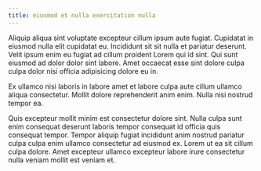 ```yaml
---
title: eiusmod et nulla exercitation nulla
---
```


Aliquip aliqua sint voluptate excepteur cillum ipsum aute fugiat. Cupidatat in eiusmod nulla elit cupidatat eu. Incididunt sit sit nulla et pariatur deserunt. Velit ipsum enim eu fugiat ad cillum proident Lorem qui id sint. Qui sunt eiusmod ad dolor dolor sint labore. Amet occaecat esse sint dolore culpa culpa dolor nisi officia adipisicing dolore eu in.

Ex ullamco nisi laboris in labore amet et labore culpa aute cillum ullamco aliqua consectetur. Mollit dolore reprehenderit anim enim. Nulla nisi nostrud tempor ea.

Quis excepteur mollit minim est consectetur dolore sint. Nulla culpa sunt enim consequat deserunt laboris tempor consequat id officia quis consequat tempor. Tempor aliquip fugiat incididunt anim nostrud pariatur culpa culpa enim ullamco consectetur ad eiusmod ex. Lorem ut ea sit cillum culpa dolore. Amet excepteur ullamco excepteur labore irure consectetur nulla veniam mollit est veniam et.